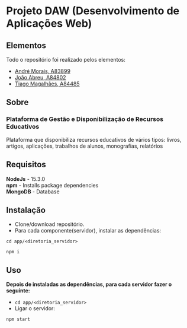 # Projeto DAW (Desenvolvimento de Aplicações Web)

## Elementos

Todo o repositório foi realizado pelos elementos:

- [André Morais, A83899](https://github.com/Demorales1998)
- [João Abreu, A84802](https://github.com/JoaoNunoAbreu)
- [Tiago Magalhães, A84485](https://github.com/TiagoMag)

## Sobre 
### Plataforma de Gestão e Disponibilização de Recursos Educativos

Plataforma que disponibiliza recursos educativos de vários tipos: livros, artigos, aplicações, trabalhos de alunos, monografias, relatórios

## Requisitos

**NodeJs** - 15.3.0 </br>
**npm** - Installs package dependencies</br>
**MongoDB** - Database</br>

## Instalação

- Clone/download repositório.
- Para cada componente(servidor), instalar as dependências:
```
cd app/<diretoria_servidor>
```
```
npm i
```
## Uso
**Depois de instaladas as dependências, para cada servidor fazer o seguinte:**</br>
- ``` cd app/<diretoria_servidor> ```</br>
- Ligar o servidor:</br>
``` 
npm start 
``` 
